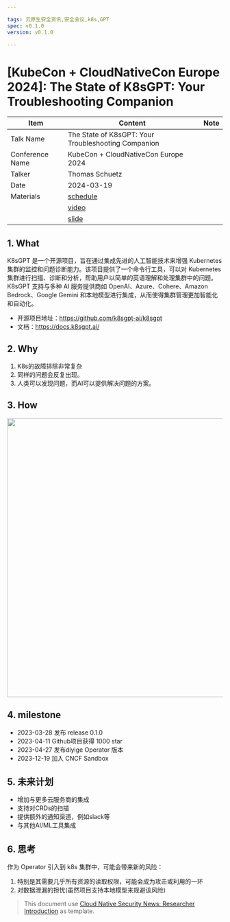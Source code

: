 ```yaml
---

tags: 云原生安全资讯,安全会议,k8s,GPT
spec: v0.1.0
version: v0.1.0

---
```


# [KubeCon + CloudNativeCon Europe 2024]: The State of K8sGPT: Your Troubleshooting Companion

| Item            | Content        | Note     |
|-----------------|----------------|----------|
| Talk Name   | The State of K8sGPT: Your Troubleshooting Companion |
| Conference Name | KubeCon + CloudNativeCon Europe 2024 |
| Talker          |  Thomas Schuetz  |
| Date            | 2024-03-19 |
| Materials       | [schedule](https://kccnceu2024.sched.com/event/1aQWc/the-state-of-k8sgpt-your-troubleshooting-companion-project-lightning-talk)   |
|                 | [video](https://www.youtube.com/watch?v=6KdBPjIZSok&list=PLj6h78yzYM2N8nw1YcqqKveySH6_0VnI0&index=308)      |
|                 | [slide](https://static.sched.com/hosted_files/kccnceu2024/6d/state_of_k8sgpt.pdf)      |


## 1. What

K8sGPT 是一个开源项目，旨在通过集成先进的人工智能技术来增强 Kubernetes 集群的监控和问题诊断能力。该项目提供了一个命令行工具，可以对 Kubernetes 集群进行扫描、诊断和分析，帮助用户以简单的英语理解和处理集群中的问题。K8sGPT 支持与多种 AI 服务提供商如 OpenAI、Azure、Cohere、Amazon Bedrock、Google Gemini 和本地模型进行集成，从而使得集群管理更加智能化和自动化。

* 开源项目地址：https://github.com/k8sgpt-ai/k8sgpt
* 文档：https://docs.k8sgpt.ai/

## 2. Why

1. K8s的故障排除非常复杂
2. 同样的问题会反复出现。
3. 人类可以发现问题，而AI可以提供解决问题的方案。

## 3. How

<img src="image/demo4.gif" width=650px; />

## 4. milestone

* 2023-03-28 发布 release 0.1.0
* 2023-04-11 Github项目获得 1000 star
* 2023-04-27 发布diyige Operator 版本
* 2023-12-19 加入 CNCF Sandbox

## 5. 未来计划

* 增加与更多云服务商的集成
* 支持对CRDs的扫描
* 提供额外的通知渠道，例如slack等
* 与其他AI/ML工具集成

## 6. 思考

作为 Operator 引入到 k8s 集群中，可能会带来新的风险：

1. 特别是其需要几乎所有资源的读取权限，可能会成为攻击或利用的一环
2. 对数据泄漏的担忧(虽然项目支持本地模型来规避该风险)

> This document use [Cloud Native Security News: Researcher Introduction](https://github.com/ssst0n3/security-research-specification/blob/main/cloud-native-security-news/security-conference-talk-learning.md) as template.
